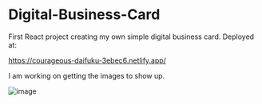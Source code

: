 # Digital-Business-Card
First React project creating my own simple digital business card. Deployed at:

https://courageous-daifuku-3ebec6.netlify.app/

I am working on getting the images to show up.

![image](https://user-images.githubusercontent.com/80278680/211134992-9d7180dd-3552-425a-b513-cc2176b354bb.png)
